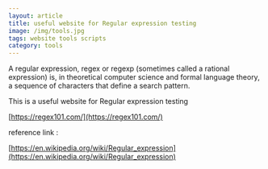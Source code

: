 ```yaml
---
layout: article
title: useful website for Regular expression testing
image: /img/tools.jpg
tags: website tools scripts
category: tools
---
```


A regular expression, regex or regexp (sometimes called a rational expression) is, in theoretical computer science and formal language theory, a sequence of characters that define a search pattern.

This is a useful website for Regular expression testing

[https://regex101.com/](https://regex101.com/)


reference link :

[https://en.wikipedia.org/wiki/Regular_expression](https://en.wikipedia.org/wiki/Regular_expression)
